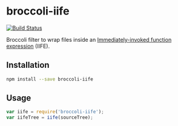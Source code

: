 # broccoli-iife

[![Build Status](https://travis-ci.org/IvyApp/broccoli-iife.svg?branch=master)](https://travis-ci.org/IvyApp/broccoli-iife)

Broccoli filter to wrap files inside an
[Immediately-invoked function expression][IIFE] (IIFE).

## Installation

```sh
npm install --save broccoli-iife
```

## Usage

```js
var iife = require('broccoli-iife');
var iifeTree = iife(sourceTree);
```

[IIFE]: http://en.wikipedia.org/wiki/Immediately-invoked_function_expression
